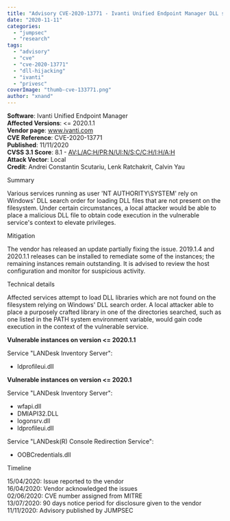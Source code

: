 ```yaml
---
title: "Advisory CVE-2020-13771 - Ivanti Unified Endpoint Manager DLL search order hijacking privilege escalation"
date: "2020-11-11"
categories: 
  - "jumpsec"
  - "research"
tags: 
  - "advisory"
  - "cve"
  - "cve-2020-13771"
  - "dll-hijacking"
  - "ivanti"
  - "privesc"
coverImage: "thumb-cve-133771.png"
author: "xnand"
---
```


**Software**: Ivanti Unified Endpoint Manager  
**Affected Versions**: <= 2020.1.1  
**Vendor page**: www.ivanti.com  
**CVE Reference**: CVE-2020-13771  
**Published**: 11/11/2020  
**CVSS 3.1 Score**: 8.1 - [AV:L/AC:H/PR:N/UI:N/S:C/C:H/I:H/A:H](https://nvd.nist.gov/vuln-metrics/cvss/v3-calculator?vector=AV:L/AC:H/PR:N/UI:N/S:C/C:H/I:H/A:H&version=3.1)  
**Attack Vector**: Local  
**Credit**: Andrei Constantin Scutariu, Lenk Ratchakrit, Calvin Yau

Summary

Various services running as user 'NT AUTHORITY\\SYSTEM' rely on Windows' DLL search order for loading DLL files that are not present on the filesystem. Under certain circumstances, a local attacker would be able to place a malicious DLL file to obtain code execution in the vulnerable service's context to elevate privileges.

Mitigation

The vendor has released an update partially fixing the issue. 2019.1.4 and 2020.1.1 releases can be installed to remediate some of the instances; the remaining instances remain outstanding. It is advised to review the host configuration and monitor for suspicious activity.

Technical details

Affected services attempt to load DLL libraries which are not found on the filesystem relying on Windows' DLL search order. A local attacker able to place a purposely crafted library in one of the directories searched, such as one listed in the PATH system environment variable, would gain code execution in the context of the vulnerable service.

**Vulnerable instances on version <= 2020.1.1**

Service "LANDesk Inventory Server":

- ldprofileui.dll

**Vulnerable instances on version <= 2020.1**

Service "LANDesk Inventory Server":

- wfapi.dll
- DMIAPI32.DLL
- logonsrv.dll
- ldprofileui.dll

Service "LANDesk(R) Console Redirection Service":

- OOBCredentials.dll

Timeline

15/04/2020: Issue reported to the vendor  
16/04/2020: Vendor acknowledged the issues  
02/06/2020: CVE number assigned from MITRE  
13/07/2020: 90 days notice period for disclosure given to the vendor  
11/11/2020: Advisory published by JUMPSEC
